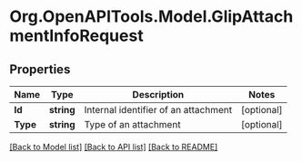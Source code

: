 
# Org.OpenAPITools.Model.GlipAttachmentInfoRequest

## Properties

Name | Type | Description | Notes
------------ | ------------- | ------------- | -------------
**Id** | **string** | Internal identifier of an attachment | [optional] 
**Type** | **string** | Type of an attachment | [optional] 

[[Back to Model list]](../README.md#documentation-for-models)
[[Back to API list]](../README.md#documentation-for-api-endpoints)
[[Back to README]](../README.md)

